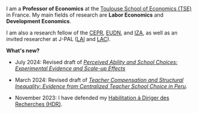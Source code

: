 I am a **Professor of Economics** at the [Toulouse School of Economics (TSE)](https://www.tse-fr.eu/) in France. My main fields of research are **Labor Economics** and **Development Economics**. 

I am also a research fellow of the [CEPR](https://cepr.org/research/programme-areas/development-economics), [EUDN](http://eudn.eu/?page_id=598), and [IZA](https://www.iza.org/person/6066/matteo-bobba), as well as an invited researcher at J-PAL ([LAI](https://www.povertyactionlab.org/initiative/learning-all-initiative) and [LAC](https://www.povertyactionlab.org/latin-america-caribbean)). 


**What's new?**
- July 2024: Revised draft of [*Perceived Ability and School Choices: Experimental Evidence and Scale-up Effects*](/BFP_July2024.pdf)

- March 2024: Revised draft of [*Teacher Compensation and Structural Inequality: Evidence from Centralized Teacher School Choice in Peru*](/BELNN_March2024.pdf).

- November 2023: I have defended my [Habilitation à Diriger des Recherches (HDR)](https://www.tse-fr.eu/matteo-bobbas-hdr-november-6th2023?lang=en).